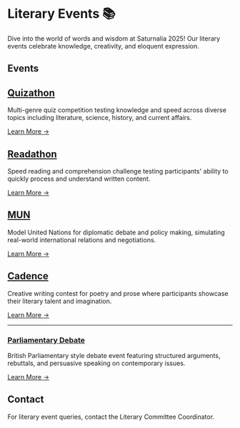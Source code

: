 # Literary Events 📚

Dive into the world of words and wisdom at Saturnalia 2025! Our literary events celebrate knowledge, creativity, and eloquent expression.

## Events

## [Quizathon](./literary/quizathon)
Multi-genre quiz competition testing knowledge and speed across diverse topics including literature, science, history, and current affairs.

[Learn More →](./literary/quizathon)

## [Readathon](./literary/readathon)
Speed reading and comprehension challenge testing participants' ability to quickly process and understand written content.

[Learn More →](./literary/readathon)

## [MUN](./literary/mun)
Model United Nations for diplomatic debate and policy making, simulating real-world international relations and negotiations.

[Learn More →](./literary/mun)

## [Cadence](./literary/cadence)
Creative writing contest for poetry and prose where participants showcase their literary talent and imagination.

[Learn More →](./literary/cadence)

---

### [Parliamentary Debate](./literary/parliamentary-debate)
British Parliamentary style debate event featuring structured arguments, rebuttals, and persuasive speaking on contemporary issues.

[Learn More →](./literary/parliamentary-debate)


## Contact
For literary event queries, contact the Literary Committee Coordinator.
